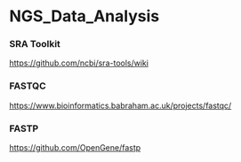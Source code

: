 # NGS_Data_Analysis

### SRA Toolkit

https://github.com/ncbi/sra-tools/wiki

### FASTQC

https://www.bioinformatics.babraham.ac.uk/projects/fastqc/

### FASTP

https://github.com/OpenGene/fastp


